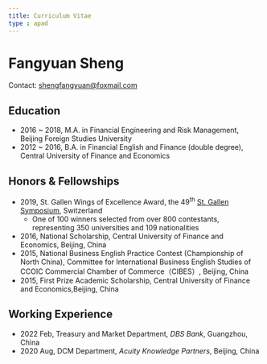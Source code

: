 ```yaml
---
title: Curriculum Vitae
type : apad
---
```

# Fangyuan Sheng
Contact: shengfangyuan@foxmail.com
<!-- Contact: [Email](/files/email.png) -->

## Education

- 2016 ~ 2018, M.A. in Financial Engineering and Risk Management, Beijing Foreign Studies University 
- 2012 ~ 2016, B.A. in Financial English and Finance (double degree), Central University of Finance and Economics

## Honors & Fellowships

- 2019, St. Gallen Wings of Excellence Award, the 49<sup>th</sup> [St. Gallen Symposium](https://www.symposium.org/), Switzerland
   - One of 100 winners selected from over 800 contestants, representing 350 universities and 109 nationalities
- 2016, National Scholarship, Central University of Finance and Economics, Beijing, China
- 2015, National Business English Practice Contest (Championship of North China), Committee for International Business English Studies of CCOIC Commercial Chamber of Commerce（CIBES）, Beijing, China
- 2015, First Prize Academic Scholarship, Central University of Finance and Economics,Beijing, China


## Working Experience
- 2022 Feb, Treasury and Market Department, *DBS Bank*, Guangzhou, China
- 2020 Aug, DCM Department, *Acuity Knowledge Partners*, Beijing, China
